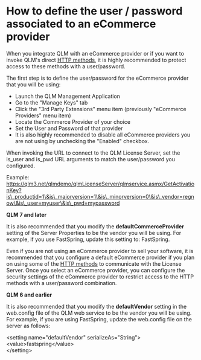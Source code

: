 # How to define the user / password associated to an eCommerce provider

When you integrate QLM with an eCommerce provider or if you want to invoke QLM's direct [HTTP methods](../api-reference/http-methods/), it is highly recommended to protect access to these methods with a user/password.

The first step is to define the user/password for the eCommerce provider that you will be using:

* Launch the QLM Management Application
* Go to the "Manage Keys" tab
* Click the "3rd Party Extensions" menu item (previously "eCommerce Providers" menu item)
* Locate the Commerce Provider of your choice
* Set the User and Password of that provider
* It is also highly recommended to disable all eCommerce providers you are not using by unchecking the "Enabled" checkbox.

When invoking the URL to connect to the QLM License Server, set the is\_user and is\_pwd URL arguments to match the user/password you configured.

Example: https://qlm3.net/qlmdemo/qlmLicenseServer/qlmservice.asmx/GetActivationKey?is\_productid=1\&is\_majorversion=1\&is\_minorversion=0\&is\_vendor=regnow\&is\_user=myuser\&is\_pwd=mypassword

**QLM 7 and later**

It is also recommended that you modify the **defaultCommerceProvider** setting of the Server Properties to be the vendor you will be using. For example, if you use FastSpring, update this setting to: FastSpring.

Even if you are not using an eCommerce provider to sell your software, it is recommended that you configure a default eCommerce provider if you plan on using some of the [HTTP methods](https://support.soraco.co/hc/en-us/sections/201730676-HTTP-Methods) to communicate with the License Server. Once you select an eCommerce provider, you can configure the security settings of the eCommerce provider to restrict access to the HTTP methods with a user/password combination.&#x20;

**QLM 6 and  earlier**

It is also recommended that you modify the **defaultVendor** setting in the web.config file of the QLM web service to be the vendor you will be using. For example, if you are using FastSpring, update the web.config file on the server as follows:

\<setting name="defaultVendor" serializeAs="String">\
\<value>fastspring\</value>\
\</setting>
